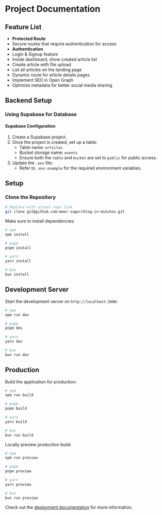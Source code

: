 # Project Documentation

## Feature List

- **Protected Route**
- Secure routes that require authentication for access
- **Authentication**
- Login & Signup feature
- Inside dashboard, show created article list
- Create article with file upload
- List all articles on the landing page
- Dynamic route for article details pages
- Implement SEO in Open Graph
- Optimize metadata for better social media sharing

## Backend Setup

### Using Supabase for Database

#### Supabase Configuration

1. Create a Supabase project.
2. Once the project is created, set up a table:
    - Table name: `articles`
    - Bucket storage name: `events`
    - Ensure both the `table` and `bucket` are set to `public` for public access.
3. Update the `.env` file:
    - Refer to `.env.example` for the required environment variables.

## Setup

### Clone the Repository

```sh
# Replace with actual repo link
git clone git@github.com:meer-sagor/blog-in-minutes.git
```

Make sure to install dependencies:

```bash
# npm
npm install

# pnpm
pnpm install

# yarn
yarn install

# bun
bun install
```

## Development Server

Start the development server on `http://localhost:3000`:

```bash
# npm
npm run dev

# pnpm
pnpm dev

# yarn
yarn dev

# bun
bun run dev
```

## Production

Build the application for production:

```bash
# npm
npm run build

# pnpm
pnpm build

# yarn
yarn build

# bun
bun run build
```

Locally preview production build:

```bash
# npm
npm run preview

# pnpm
pnpm preview

# yarn
yarn preview

# bun
bun run preview
```

Check out the [deployment documentation](https://nuxt.com/docs/getting-started/deployment) for more information.
